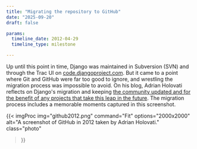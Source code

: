 ```yaml
---
title: "Migrating the repository to GitHub"
date: "2025-09-20"
draft: false

params:
  timeline_date: 2012-04-29
  timeline_type: milestone

---
```


Up until this point in time, Django was maintained in Subversion (SVN) and through the Trac UI on [code.djangoproject.com](https://code.djangoproject.com). But it came to a point where Git and GitHub were far too good to ignore, and wrestling the migration process was impossible to avoid. On his blog, Adrian Holovati reflects on Django's migration and keeping [the community updated and for the benefit of any projects that take this leap in the future](https://www.holovaty.com/writing/django-github/). The migration process includes a memorable moments captured in this screenshot.


{{< imgProc
img="github2012.png"
command="Fit"
options="2000x2000"
alt="A screenshot of GitHub in 2012 taken by Adrian Holovati."
class="photo"
>}}
